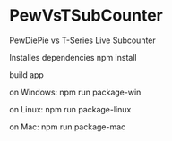 # PewVsTSubCounter
PewDiePie vs T-Series Live Subcounter

Installes dependencies
npm install

build app

on Windows:
npm run package-win

on Linux: 
npm run package-linux

on Mac:
npm run package-mac
